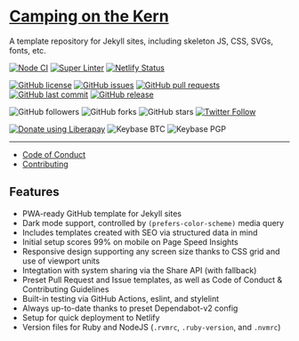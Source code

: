 # [Camping on the Kern](https://zen-jackson-a652d8.netlify.app)
A template repository for Jekyll sites, including skeleton JS, CSS, SVGs, fonts, etc.

<!-- [![Dependabot Status](https://api.dependabot.com/badges/status?host=github&repo=kernvalley/camping-on-the-kern)](https://dependabot.com) -->
[![Node CI](https://github.com/kernvalley/camping-on-the-kern/workflows/Node%20CI/badge.svg)](https://github.com/kernvalley/camping-on-the-kern/actions)
[![Super Linter](https://github.com/kernvalley/camping-on-the-kern/workflows/Lint%20Code%20Base/badge.svg)](https://github.com/kernvalley/camping-on-the-kern/actions?query=workflow%3A%22Lint+Code+Base%22)
[![Netlify Status](https://api.netlify.com/api/v1/badges/252539d1-4596-41e9-9d63-97a964822b25/deploy-status)](https://app.netlify.com/sites/infallible-galileo-ac41ee/deploys)

[![GitHub license](https://img.shields.io/github/license/kernvalley/camping-on-the-kern.svg)](https://github.com/kernvalley/camping-on-the-kern/blob/master/LICENSE)
[![GitHub issues](https://img.shields.io/github/issues/kernvalley/camping-on-the-kern.svg)](https://github.com/kernvalley/camping-on-the-kern/issues)
[![GitHub pull requests](https://img.shields.io/github/issues-pr/kernvalley/camping-on-the-kern.svg)](https://github.com/kernvalley/camping-on-the-kern/pulls)
[![GitHub last commit](https://img.shields.io/github/last-commit/kernvalley/camping-on-the-kern.svg)](https://github.com/kernvalley/camping-on-the-kern/commits/master)
[![GitHub release](https://img.shields.io/github/release/kernvalley/camping-on-the-kern.svg)](https://github.com/kernvalley/camping-on-the-kern/releases)

![GitHub followers](https://img.shields.io/github/followers/kernvalley.svg?style=social)
![GitHub forks](https://img.shields.io/github/forks/kernvalley/camping-on-the-kern.svg?style=social)
![GitHub stars](https://img.shields.io/github/stars/kernvalley/camping-on-the-kern.svg?style=social)
[![Twitter Follow](https://img.shields.io/twitter/follow/kern_valley.svg?style=social)](https://twitter.com/shgysk8zer0)

[![Donate using Liberapay](https://img.shields.io/liberapay/receives/shgysk8zer0.svg?logo=liberapay)](https://liberapay.com/shgysk8zer0/donate "Donate using Liberapay")
![Keybase BTC](https://img.shields.io/keybase/btc/shgysk8zer0.svg)
![Keybase PGP](https://img.shields.io/keybase/pgp/shgysk8zer0.svg)
- - -

- [Code of Conduct](./.github/CODE_OF_CONDUCT.md)
- [Contributing](./.github/CONTRIBUTING.md)
<!-- - [Security Policy](./.github/SECURITY.md) -->

## Features
- PWA-ready GitHub template for Jekyll sites
- Dark mode support, controlled by `(prefers-color-scheme)` media query
- Includes templates created with SEO via structured data in mind
- Initial setup scores 99% on mobile on Page Speed Insights
- Responsive design supporting any screen size thanks to CSS grid and use of viewport units
- Integtation with system sharing via the Share API (with fallback)
- Preset Pull Request and Issue templates, as well as Code of Conduct & Contributing Guidelines
- Built-in testing via GitHub Actions, eslint, and stylelint
- Always up-to-date thanks to preset Dependabot-v2 config
- Setup for quick deployment to Netlify
- Version files for Ruby and NodeJS (`.rvmrc`, `.ruby-version`, and `.nvmrc`)
